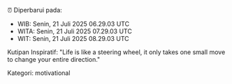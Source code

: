 ⏰ Diperbarui pada:
- WIB: Senin, 21 Juli 2025 06.29.03 UTC
- WITA: Senin, 21 Juli 2025 07.29.03 UTC
- WIT: Senin, 21 Juli 2025 08.29.03 UTC

Kutipan Inspiratif:
"Life is like a steering wheel, it only takes one small move to change your entire direction."


Kategori: motivational

